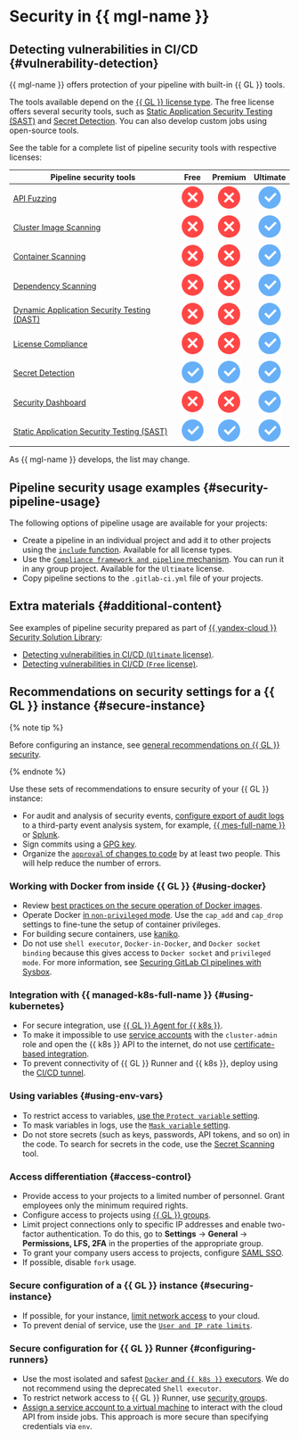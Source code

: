 # Security in {{ mgl-name }}

## Detecting vulnerabilities in CI/CD {#vulnerability-detection}

{{ mgl-name }} offers protection of your pipeline with built-in {{ GL }} tools.

The tools available depend on the [{{ GL }} license type](https://about.gitlab.com/pricing/). The free license offers several security tools, such as [Static Application Security Testing (SAST)](https://docs.gitlab.com/ee/user/application_security/sast/) and [Secret Detection](https://docs.gitlab.com/ee/user/application_security/secret_detection/index.html). You can also develop custom jobs using open-source tools.

See the table for a complete list of pipeline security tools with respective licenses:

Pipeline security tools | Free | Premium | Ultimate
--- | :---: | :---: | :---:
[API Fuzzing](https://docs.gitlab.com/ee/user/application_security/api_fuzzing/index.html) | ![no](../../_assets/common/no.svg) | ![no](../../_assets/common/no.svg) | ![yes](../../_assets/common/yes.svg)
[Cluster Image Scanning](https://docs.gitlab.com/ee/user/application_security/cluster_image_scanning/index.html) | ![no](../../_assets/common/no.svg) | ![no](../../_assets/common/no.svg) | ![yes](../../_assets/common/yes.svg)
[Container Scanning](https://docs.gitlab.com/ee/user/application_security/container_scanning/index.html) | ![no](../../_assets/common/no.svg) | ![no](../../_assets/common/no.svg) | ![yes](../../_assets/common/yes.svg)
[Dependency Scanning](https://docs.gitlab.com/ee/user/application_security/dependency_scanning/index.html) | ![no](../../_assets/common/no.svg) | ![no](../../_assets/common/no.svg) | ![yes](../../_assets/common/yes.svg)
[Dynamic Application Security Testing (DAST)](https://docs.gitlab.com/ee/user/application_security/dast/index.html) | ![no](../../_assets/common/no.svg) | ![no](../../_assets/common/no.svg) | ![yes](../../_assets/common/yes.svg)
[License Compliance](https://docs.gitlab.com/ee/user/compliance/license_compliance/index.html) | ![no](../../_assets/common/no.svg) | ![no](../../_assets/common/no.svg) | ![yes](../../_assets/common/yes.svg)
[Secret Detection](https://docs.gitlab.com/ee/user/application_security/secret_detection/index.html) | ![yes](../../_assets/common/yes.svg) | ![yes](../../_assets/common/yes.svg) | ![yes](../../_assets/common/yes.svg)
[Security Dashboard](https://docs.gitlab.com/ee/user/application_security/security_dashboard/index.html) | ![no](../../_assets/common/no.svg) | ![no](../../_assets/common/no.svg) | ![yes](../../_assets/common/yes.svg)
[Static Application Security Testing (SAST)](https://docs.gitlab.com/ee/user/application_security/sast/index.html) | ![yes](../../_assets/common/yes.svg) | ![yes](../../_assets/common/yes.svg) | ![yes](../../_assets/common/yes.svg)

As {{ mgl-name }} develops, the list may change.

## Pipeline security usage examples {#security-pipeline-usage}

The following options of pipeline usage are available for your projects:
* Create a pipeline in an individual project and add it to other projects using the [`include` function](https://docs.gitlab.com/ee/ci/yaml/includes.html). Available for all license types.
* Use the [`Compliance framework and pipeline` mechanism](https://docs.gitlab.com/ee/user/project/settings/index.html#compliance-frameworks). You can run it in any group project. Available for the `Ultimate` license.
* Copy pipeline sections to the `.gitlab-ci.yml` file of your projects.

## Extra materials {#additional-content}

See examples of pipeline security prepared as part of [{{ yandex-cloud }} Security Solution Library](https://github.com/yandex-cloud/yc-solution-library-for-security):
* [Detecting vulnerabilities in CI/CD (`Ultimate` license)](https://github.com/yandex-cloud/yc-solution-library-for-security/tree/master/secure_ci_cd/secure_ci_cd_with_webinar/ultimate_secure_ci_cd).
* [Detecting vulnerabilities in CI/CD (`Free` license)](https://github.com/yandex-cloud/yc-solution-library-for-security/tree/master/secure_ci_cd/secure_ci_cd_with_webinar/free_secure_ci_cd).

## Recommendations on security settings for a {{ GL }} instance {#secure-instance}

{% note tip %}

Before configuring an instance, see [general recommendations on {{ GL }} security](https://docs.gitlab.com/ee/security/).

{% endnote %}

Use these sets of recommendations to ensure security of your {{ GL }} instance:
* For audit and analysis of security events, [configure export of audit logs](https://docs.gitlab.com/ee/administration/audit_event_streaming.html) to a third-party event analysis system, for example, [{{ mes-full-name }}](../../managed-elasticsearch/) or [Splunk](https://www.splunk.com/).
* Sign commits using a [GPG key](https://docs.gitlab.com/ee/user/project/repository/gpg_signed_commits/).
* Organize the [`approval` of changes to code](https://docs.gitlab.com/ee/user/project/merge_requests/approvals/) by at least two people. This will help reduce the number of errors.

### Working with Docker from inside {{ GL }} {#using-docker}

* Review [best practices on the secure operation of Docker images](https://docs.docker.com/engine/security/).
* Operate Docker [in `non-privileged` mode](https://docs.gitlab.com/runner/security/#usage-of-docker-executor). Use the `cap_add` and `cap_drop` settings to fine-tune the setup of container privileges.
* For building secure containers, use [kaniko](https://docs.gitlab.com/ee/ci/docker/using_kaniko.html).
* Do not use `shell executor`, `Docker-in-Docker`, and `Docker socket binding` because this gives access to `Docker socket` and `privileged mode`. For more information, see [Securing GitLab CI pipelines with Sysbox](https://blog.nestybox.com/2020/10/21/gitlab-dind.html).

### Integration with {{ managed-k8s-full-name }} {#using-kubernetes}

* For secure integration, use [{{ GL }} Agent for {{ k8s }}](https://docs.gitlab.com/ee/user/clusters/agent/).
* To make it impossible to use [service accounts](../../iam/concepts/users/service-accounts.md) with the `cluster-admin` role and open the {{ k8s }} API to the internet, do not use [certificate-based integration](https://docs.gitlab.com/ee/user/infrastructure/clusters/).
* To prevent connectivity of {{ GL }} Runner and {{ k8s }}, deploy using the [CI/CD tunnel](https://docs.gitlab.com/ee/user/clusters/agent/ci_cd_tunnel.html).

### Using variables {#using-env-vars}

* To restrict access to variables, [use the `Protect variable` setting](https://docs.gitlab.com/ee/ci/variables/#protect-a-cicd-variable).
* To mask variables in logs, use the [`Mask variable` setting](https://docs.gitlab.com/ee/ci/variables/#mask-a-cicd-variable).
* Do not store secrets (such as keys, passwords, API tokens, and so on) in the code. To search for secrets in the code, use the [Secret Scanning](https://docs.gitlab.com/ee/user/application_security/secret_detection/) tool.

### Access differentiation {#access-control}

* Provide access to your projects to a limited number of personnel. Grant employees only the minimum required rights.
* Configure access to projects using [{{ GL }} groups](https://docs.gitlab.com/ee/user/group/).
* Limit project connections only to specific IP addresses and enable two-factor authentication. To do this, go to **Settings** → **General** → **Permissions, LFS, 2FA** in the properties of the appropriate group.
* To grant your company users access to projects, configure [SAML SSO](https://docs.gitlab.com/ee/user/group/saml_sso/).
* If possible, disable `fork` usage.

### Secure configuration of a {{ GL }} instance {#securing-instance}

* If possible, for your instance, [limit network access](https://github.com/yandex-cloud/yc-solution-library-for-security/tree/master/secure_ci_cd/secure_ci_cd_with_webinar/gitlab_instance_sec_checklist/gitlab_instance_isolate.md) to your cloud.
* To prevent denial of service, use the [`User and IP rate limits`](https://docs.gitlab.com/ee/user/admin_area/settings/user_and_ip_rate_limits.html).

### Secure configuration for {{ GL }} Runner {#configuring-runners}

* Use the most isolated and safest [`Docker` and `{{ k8s }}` executors](https://docs.gitlab.com/runner/executors/). We do not recommend using the deprecated `Shell executor`.
* To restrict network access to {{ GL }} Runner, use [security groups](../../vpc/concepts/security-groups.md).
* [Assign a service account to a virtual machine](../../compute/operations/vm-connect/auth-inside-vm.md#link-sa-with-instance) to interact with the cloud API from inside jobs. This approach is more secure than specifying credentials via `env`.